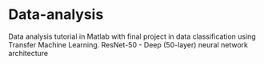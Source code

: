 # Data-analysis
Data analysis tutorial in Matlab
with final project in data classification using Transfer Machine Learning. 
ResNet-50 - Deep (50-layer) neural network architecture
